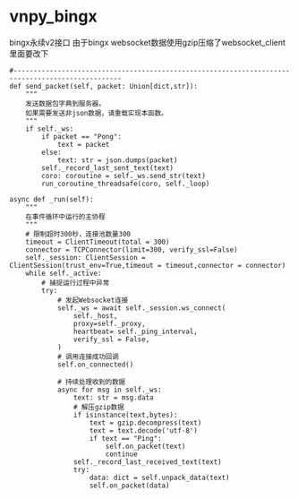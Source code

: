 # vnpy_bingx
bingx永续v2接口
由于bingx websocket数据使用gzip压缩了websocket_client里面要改下

    #------------------------------------------------------------------------------------------------- 
    def send_packet(self, packet: Union[dict,str]):
        """
        发送数据包字典到服务器。
        如果需要发送非json数据，请重载实现本函数。
        """
        if self._ws:
            if packet == "Pong":
                text = packet
            else:
                text: str = json.dumps(packet)
            self._record_last_sent_text(text)
            coro: coroutine = self._ws.send_str(text)
            run_coroutine_threadsafe(coro, self._loop)
            
    async def _run(self):
        """
        在事件循环中运行的主协程
        """
        # 限制超时300秒，连接池数量300
        timeout = ClientTimeout(total = 300)
        connector = TCPConnector(limit=300, verify_ssl=False)
        self._session: ClientSession = ClientSession(trust_env=True,timeout = timeout,connector = connector)
        while self._active:
            # 捕捉运行过程中异常
            try:
                # 发起Websocket连接
                self._ws = await self._session.ws_connect(
                    self._host,
                    proxy=self._proxy,
                    heartbeat= self._ping_interval,
                    verify_ssl = False,
                )
                # 调用连接成功回调
                self.on_connected()

                # 持续处理收到的数据
                async for msg in self._ws:
                    text: str = msg.data
                    # 解压gzip数据
                    if isinstance(text,bytes):
                        text = gzip.decompress(text)
                        text = text.decode('utf-8')
                        if text == "Ping":
                            self.on_packet(text)
                            continue
                    self._record_last_received_text(text)
                    try:
                        data: dict = self.unpack_data(text)
                        self.on_packet(data)
